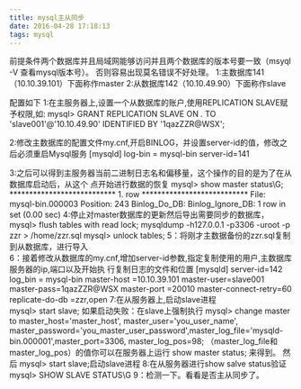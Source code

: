 ```yaml
---
title: mysql主从同步
date: 2016-04-28 17:18:13
tags: mysql
---
```

前提条件两个数据库并且局域网能够访问并且两个数据库的版本号要一致（msyql -V 查看mysql版本号）。
否则容易出现莫名错误不好处理。
1:主数据库141（10.10.39.101）下面称作master
2:从数据库142（10.10.49.90）下面称作slave

配置如下
1:在主服务器上,设置一个从数据库的账户,使用REPLICATION SLAVE赋予权限,如:
mysql> GRANT REPLICATION SLAVE ON *.* TO 'slave001'@'10.10.49.90' IDENTIFIED BY '1qazZZR@WSX';

2:修改主数据库的配置文件my.cnf,开启BINLOG，并设置server-id的值，修改之后必须重启Mysql服务
[mysqld]
log-bin = mysql-bin
server-id=141

3:之后可以得到主服务器当前二进制日志名和偏移量，这个操作的目的是为了在从数据库启动后，从这个
点开始进行数据的恢复
mysql> show master status\G;
*************************** 1. row ***************************
File: mysql-bin.000003
Position: 243
Binlog_Do_DB:
Binlog_Ignore_DB:
1 row in set (0.00 sec)
4:停止对master数据库的更新然后导出需要同步的数据库，
mysql> flush tables with read lock;
mysqldump -h127.0.0.1 -p3306 -uroot -p zzr > /home/zzr.sql
mysql> unlock tables;
5：将刚才主数据备份的zzr.sql复制到从数据库，进行导入  
6：接着修改从数据库的my.cnf,增加server-id参数,指定复制使用的用户,主数据库服务器的ip,端口以及开始执
行复制日志的文件和位置
[mysqld]
server-id=142
log_bin = mysql-bin
master-host =10.10.39.101
master-user=slave001
master-pass=1qazZZR@WSX
master-port =20010
master-connect-retry=60
replicate-do-db =zzr,open
7:在从服务器上,启动slave进程	
mysql> start slave;
    如果启动失败：在slave上强制执行
    mysql> change master to master_host='master_host', master_user='you_user_name', master_password='you_master_user_password',master_log_file='mysqld-bin.000001',master_port=3306, master_log_pos=98;
   （master_log_file和master_log_pos）的值你可以在服务器上运行 show master status; 来得到。
    然后 mysql> start slave;启动slave进程
8:在从服务器进行show salve status验证	
mysql> SHOW SLAVE STATUS\G
9：检测一下。看看是否主从同步了。 